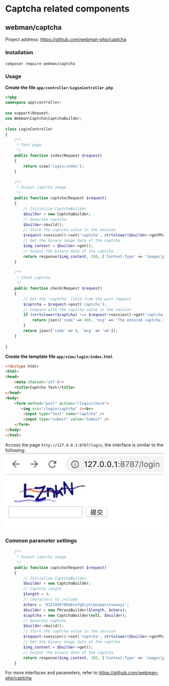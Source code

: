 # Captcha related components

## webman/captcha
Project address: https://github.com/webman-php/captcha

### Installation
```composer require webman/captcha```

### Usage

**Create the file `app/controller/LoginController.php`**

```php
<?php
namespace app\controller;

use support\Request;
use Webman\Captcha\CaptchaBuilder;

class LoginController
{
    /**
     * Test page
     */
    public function index(Request $request)
    {
        return view('login/index');
    }
    
    /**
     * Output captcha image
     */
    public function captcha(Request $request)
    {
        // Initialize CaptchaBuilder
        $builder = new CaptchaBuilder;
        // Generate captcha
        $builder->build();
        // Store the captcha value in the session
        $request->session()->set('captcha', strtolower($builder->getPhrase()));
        // Get the binary image data of the captcha
        $img_content = $builder->get();
        // Output the binary data of the captcha
        return response($img_content, 200, ['Content-Type' => 'image/jpeg']);
    }

    /**
     * Check captcha
     */
    public function check(Request $request)
    {
        // Get the 'captcha' field from the post request
        $captcha = $request->post('captcha');
        // Compare with the captcha value in the session
        if (strtolower($captcha) !== $request->session()->get('captcha')) {
            return json(['code' => 400, 'msg' => 'The entered captcha is incorrect']);
        }
        return json(['code' => 0, 'msg' => 'ok']);
    }

}
```

**Create the template file `app/view/login/index.html`**

```html
<!doctype html>
<html>
<head>
    <meta charset="utf-8">
    <title>Captcha Test</title>  
</head>
<body>
    <form method="post" action="/login/check">
       <img src="/login/captcha" /><br>
        <input type="text" name="captcha" />
        <input type="submit" value="Submit" />
    </form>
</body>
</html>
```

Access the page `http://127.0.0.1:8787/login`, the interface is similar to the following:
  ![](img/captcha.png)


### Common parameter settings
```php
    /**
     * Output captcha image
     */
    public function captcha(Request $request)
    {
        // Initialize CaptchaBuilder
        $builder = new CaptchaBuilder;
        // Captcha length
        $length = 4;
        // Characters to include
        $chars = '0123456789abcefghijklmnopqrstuvwxyz';
        $builder = new PhraseBuilder($length, $chars);
        $captcha = new CaptchaBuilder(null, $builder);
        // Generate captcha
        $builder->build();
        // Store the captcha value in the session
        $request->session()->set('captcha', strtolower($builder->getPhrase()));
        // Get the binary image data of the captcha
        $img_content = $builder->get();
        // Output the binary data of the captcha
        return response($img_content, 200, ['Content-Type' => 'image/jpeg']);
    }
```

For more interfaces and parameters, refer to https://github.com/webman-php/captcha